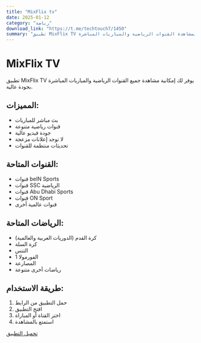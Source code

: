 ```yaml
---
title: "MixFlix tv"
date: 2025-01-12
category: "رياضة"
download_link: "https://t.me/techtouch7/1450"
summary: "تطبيق MixFlix TV لمشاهدة القنوات الرياضية والمباريات المباشرة"
---
```


# MixFlix TV

تطبيق MixFlix TV يوفر لك إمكانية مشاهدة جميع القنوات الرياضية والمباريات المباشرة بجودة عالية.

## المميزات:
- بث مباشر للمباريات
- قنوات رياضية متنوعة
- جودة فيديو عالية
- لا توجد إعلانات مزعجة
- تحديثات منتظمة للقنوات

## القنوات المتاحة:
- قنوات beIN Sports
- قنوات SSC الرياضية
- قنوات Abu Dhabi Sports
- قنوات ON Sport
- قنوات عالمية أخرى

## الرياضات المتاحة:
- كرة القدم (الدوريات العربية والعالمية)
- كرة السلة
- التنس
- الفورمولا 1
- المصارعة
- رياضات أخرى متنوعة

## طريقة الاستخدام:
1. حمل التطبيق من الرابط
2. افتح التطبيق
3. اختر القناة أو المباراة
4. استمتع بالمشاهدة

[تحميل التطبيق](https://t.me/techtouch7/1450)

